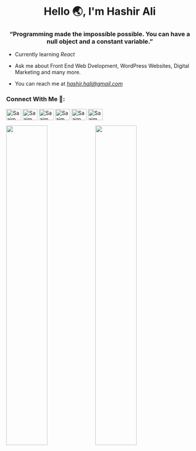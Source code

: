 
<h1 align="center">Hello 🌏, I'm Hashir Ali</h1>
<h3 align="center">“Programming made the impossible possible. You can have a null object and a constant variable.” 
</h3>


- Currently learning *React*

- Ask me about Front End Web Dvelopment, WordPress Websites, Digital Marketing and many more.

- You can reach me at *hashir.hali@gmail.com*

<!--- ⚡ Fun fact : *“Experience is the name everyone gives to their mistakes.”* ~ Oscar Wilde-->


<h3>Connect With Me 🔗:</h3>


<a href="https://www.linkedin.com/in/syed-hashir-ali-7727931ab?lipi=urn%3Ali%3Apage%3Ad_flagship3_profile_view_base_contact_details%3BWmcSI%2B8CRP28EjDkxTSKdw%3D%3D" target="blank"><img align="center" src="https://raw.githubusercontent.com/rahuldkjain/github-profile-readme-generator/master/src/images/icons/Social/linked-in-alt.svg" alt="Saaim Khan" height="30" width="40" /></a>
<a href="https://codepen.io/saaim-k" target="blank"><img align="center" src="https://raw.githubusercontent.com/rahuldkjain/github-profile-readme-generator/master/src/images/icons/Social/codepen.svg" alt="Saaim Khan" height="30" width="40" /></a>
<a href="https://dev.to/saaimk" target="blank"><img align="center" src="https://raw.githubusercontent.com/rahuldkjain/github-profile-readme-generator/master/src/images/icons/Social/devto.svg" alt="Saaim Khan" height="30" width="40" /></a>
<a href="https://github.com/syedhaashir" target="blank"><img align="center" src="https://raw.githubusercontent.com/rahuldkjain/github-profile-readme-generator/master/src/images/icons/Social/github.svg" alt="Saaim Khan" height="30" width="40" /></a>
<a href="https://fb.com/saaim.khan.1485537" target="blank"><img align="center" src="https://raw.githubusercontent.com/rahuldkjain/github-profile-readme-generator/master/src/images/icons/Social/facebook.svg" alt="Saaim Khan" height="30" width="40" /></a>
<a href="https://www.instagram.com/syed.haashir" target="blank"><img align="center" src="https://raw.githubusercontent.com/rahuldkjain/github-profile-readme-generator/master/src/images/icons/Social/instagram.svg" alt="Saaim Khan" height="30" width="40" /></a>
<br>

<!--<h3 align="left">Languages and Tools ⚙️:</h3>
<p align="left">
    <a href="https://www.w3.org/html/" target="_blank" rel="noreferrer"> <img
            src="https://raw.githubusercontent.com/devicons/devicon/master/icons/html5/html5-original-wordmark.svg"
            alt="html5" width="40" height="40" /> </a>
    <a href="https://www.w3schools.com/css/" target="_blank" rel="noreferrer"> <img
            src="https://raw.githubusercontent.com/devicons/devicon/master/icons/css3/css3-original-wordmark.svg"
            alt="css3" width="40" height="40" /> </a>
    <a href="https://sass-lang.com" target="_blank" rel="noreferrer"> <img
            src="https://raw.githubusercontent.com/devicons/devicon/master/icons/sass/sass-original.svg" 
            alt="sass" width="40" height="40" /> </a>
    <a href="https://tailwindcss.com/" target="_blank" rel="noreferrer"> <img
            src="https://www.vectorlogo.zone/logos/tailwindcss/tailwindcss-icon.svg" 
            alt="tailwind" width="40" height="40" /> </a>
    <a href="https://getbootstrap.com" target="_blank" rel="noreferrer"> <img
            src="https://raw.githubusercontent.com/devicons/devicon/master/icons/bootstrap/bootstrap-plain-wordmark.svg"
            alt="bootstrap" width="40" height="40" /> </a>
    <a href="https://developer.mozilla.org/en-US/docs/Web/JavaScript" target="_blank" rel="noreferrer"> <img
            src="https://raw.githubusercontent.com/devicons/devicon/master/icons/javascript/javascript-original.svg"
            alt="javascript" width="40" height="40" /> </a>
    <a href="https://git-scm.com/" target="_blank" rel="noreferrer"> <img
            src="https://www.vectorlogo.zone/logos/git-scm/git-scm-icon.svg" 
            alt="git" width="40" height="40" /> </a>
    <a href="https://firebase.google.com/" target="_blank" rel="noreferrer"> <img
            src="https://www.vectorlogo.zone/logos/firebase/firebase-icon.svg" 
            alt="firebase" width="40" height="40" /> </a>
    <a href="https://www.typescriptlang.org/" target="_blank" rel="noreferrer"> <img
            src="https://raw.githubusercontent.com/devicons/devicon/master/icons/typescript/typescript-original.svg"
            alt="typescript" width="40" height="40" /> </a>
    <a href="https://materializecss.com/" target="_blank" rel="noreferrer"> <img
            src="https://raw.githubusercontent.com/prplx/svg-logos/5585531d45d294869c4eaab4d7cf2e9c167710a9/svg/materialize.svg"
            alt="materialize" width="40" height="40" /> </a>
    <a href="https://www.mongodb.com/" target="_blank" rel="noreferrer"> <img
            src="https://raw.githubusercontent.com/devicons/devicon/master/icons/mongodb/mongodb-original-wordmark.svg"
            alt="mongodb" width="40" height="40" /> </a>
    <a href="https://expressjs.com" target="_blank" rel="noreferrer"> <img
            src="https://raw.githubusercontent.com/devicons/devicon/master/icons/express/express-original-wordmark.svg"
            alt="express" width="40" height="40" /> </a>
    <a href="https://nodejs.org" target="_blank" rel="noreferrer"> <img
            src="https://raw.githubusercontent.com/devicons/devicon/master/icons/nodejs/nodejs-original-wordmark.svg"
            alt="nodejs" width="40" height="40" /> </a>
    <a href="https://reactjs.org/" target="_blank" rel="noreferrer"> <img
            src="https://raw.githubusercontent.com/devicons/devicon/master/icons/react/react-original-wordmark.svg"
            alt="react" width="40" height="40" /> </a>
    <a href="https://reactnative.dev/" target="_blank" rel="noreferrer"> <img
            src="https://reactnative.dev/img/header_logo.svg" 
            alt="reactnative" width="40" height="40" /> </a>
    <a href="https://redux.js.org" target="_blank" rel="noreferrer"> <img
            src="https://raw.githubusercontent.com/devicons/devicon/master/icons/redux/redux-original.svg" 
            alt="redux" width="40" height="40" /> </a>
    <a href="https://www.figma.com/" target="_blank" rel="noreferrer"> <img
            src="https://www.vectorlogo.zone/logos/figma/figma-icon.svg" 
            alt="figma" width="40" height="40" /> </a>
    <a href="https://nextjs.org/" target="_blank" rel="noreferrer"> <img
            src="https://cdn.worldvectorlogo.com/logos/nextjs-2.svg" 
            alt="nextjs" width="40" height="40" /> </a>
    <a href="https://developer.android.com" target="_blank" rel="noreferrer"> <img
            src="https://raw.githubusercontent.com/devicons/devicon/master/icons/android/android-original-wordmark.svg"
            alt="android" width="40" height="40" /> </a>
</p>-->
<img align="left" width="47%" src="https://github-readme-stats.vercel.app/api?username=syedhaashir&show_icons=true&theme=github_dark"/>
<img align="left" width="47%" src="https://github-readme-stats.vercel.app/api/top-langs/?username=syedhaashir&layout=compact&theme=github_dark"/>
